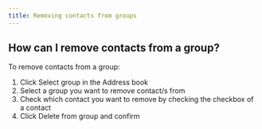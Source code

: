 ```yaml
---
title: Removing contacts from groups
---
```


## How can I remove contacts from a group?
To remove contacts from a group:
1.	Click Select group in the Address book
2.	Select a group you want to remove contact/s from
3.	Check which contact you want to remove by checking the checkbox of a contact
4.	Click Delete from group and confirm
